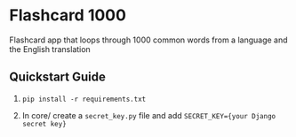# Flashcard 1000
Flashcard app that loops through 1000 common words from a language and the English translation

## Quickstart Guide
1.  ```
    pip install -r requirements.txt
    ```
2. In core/ create a ``secret_key.py`` file and add ``SECRET_KEY={your Django secret key}``
